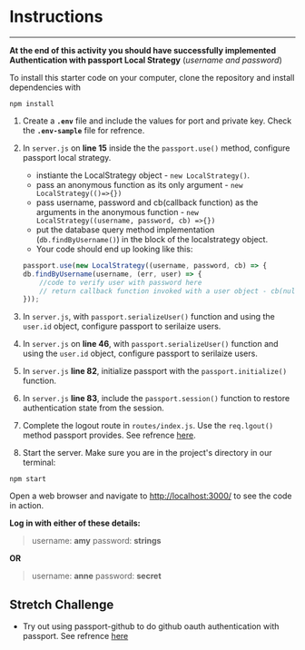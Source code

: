 # Instructions

---

**At the end of this activity you should have successfully implemented Authentication with passport Local Strategy** (_username and password_)

To install this starter code on your computer, clone the repository and install dependencies with

```shell
npm install
```

1. Create a **`.env`** file and include the values for port and private key. Check the **`.env-sample`** file for refrence\.

2. In `server.js` on **line 15** inside the the `passport.use()` method, configure passport local strategy\.

    - instiante the LocalStrategy object - `new LocalStrategy()`.
    - pass an anonymous function as its only argument - `new LocalStrategy(()=>{})`
    - pass username, password and cb(callback function) as the arguments in the anonymous function - `new LocalStrategy((username, password, cb) =>{})`
    - put the database query method implementation (`db.findByUsername()`) in the block of the localstrategy object. 
    - Your code should end up looking like this:

    ```javascript
    passport.use(new LocalStrategy((username, password, cb) => {
    db.findByUsername(username, (err, user) => {
        //code to verify user with password here
        // return callback function invoked with a user object - cb(null, user)
    }));
    ```

3. In `server.js`, with `passport.serializeUser()` function and using the `user.id` object, configure passport to serilaize users\.

4. In `server.js` on **line 46**, with `passport.serializeUser()` function and using the `user.id` object, configure passport to serilaize users\.

5. In `server.js` **line 82**, initialize passport with the `passport.initialize()` function\.

6. In `server.js` **line 83**, include the `passport.session()` function to restore authentication state from the session\.

7. Complete the logout route in `routes/index.js`. Use the `req.lgout()` method passport provides. See refrence [here]()\.

8. Start the server. Make sure you are in the project's directory in our terminal:

``` shell
npm start
```

Open a web browser and navigate to <http://localhost:3000/> to see the code in action.

**Log in with either of these details:**

>username: **amy**
>password: **strings**

**OR**

>username: **anne**
>password: **secret**

## Stretch Challenge

- Try out using passport-github to do github oauth authentication with passport. See refrence [here]()
